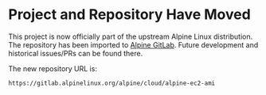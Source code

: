 # Project and Repository Have Moved

This project is now officially part of the upstream Alpine
Linux distribution. The repository has been imported to [Alpine
GitLab](https://gitlab.alpinelinux.org/alpine/cloud/alpine-ec2-ami). Future development and historical issues/PRs can be found there.

The new repository URL is:

```
https://gitlab.alpinelinux.org/alpine/cloud/alpine-ec2-ami
```
